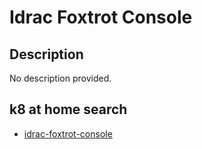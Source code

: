 # Idrac Foxtrot Console

## Description

No description provided.

## k8 at home search

- [idrac-foxtrot-console](https://nanne.dev/k8s-at-home-search/#/idrac-foxtrot-console)

